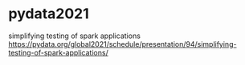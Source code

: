 # pydata2021
simplifying testing of spark applications https://pydata.org/global2021/schedule/presentation/94/simplifying-testing-of-spark-applications/ 
